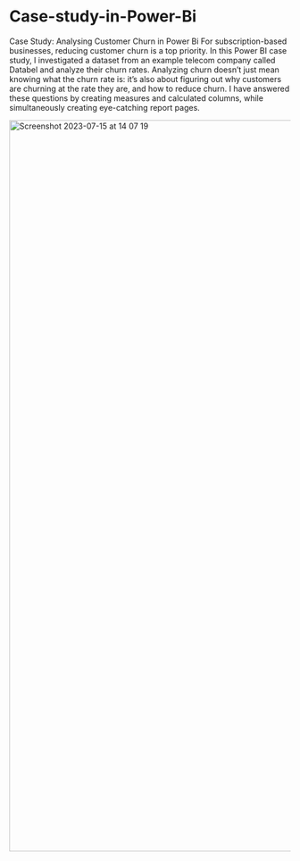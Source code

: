 # Case-study-in-Power-Bi
Case Study: Analysing Customer Churn in Power Bi
For subscription-based businesses, reducing customer churn is a top priority. In this Power BI case study, I investigated a dataset from an example telecom company called Databel and analyze their churn rates. Analyzing churn doesn’t just mean knowing what the churn rate is: it’s also about figuring out why customers are churning at the rate they are, and how to reduce churn. I have answered these questions by creating measures and calculated columns, while simultaneously creating eye-catching report pages.

<img width="1310" alt="Screenshot 2023-07-15 at 14 07 19" src="https://github.com/Basir-ku/Case-study-in-Power-Bi/assets/123528497/c26d2ea4-0d24-4d10-b4d7-50b380d9fcf2">


